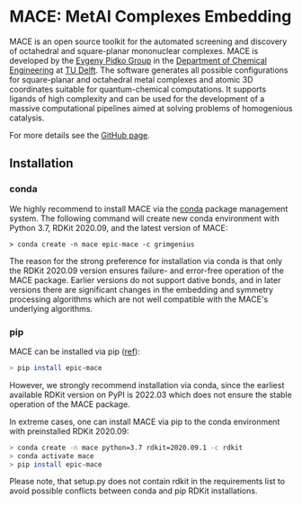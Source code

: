 # MACE: MetAl Complexes Embedding

MACE is an open source toolkit for the automated screening and discovery of octahedral and square-planar mononuclear complexes. MACE is developed by the [Evgeny Pidko Group](https://www.tudelft.nl/en/faculty-of-applied-sciences/about-faculty/departments/chemical-engineering/principal-scientists/evgeny-pidko/evgeny-pidko-group) in the [Department of Chemical Engineering](http://web.mit.edu/cheme/) at [TU Delft](https://www.tudelft.nl/en/). The software generates all possible configurations for square-planar and octahedral metal complexes and atomic 3D coordinates suitable for quantum-chemical computations. It supports ligands of high complexity and can be used for the development of a massive computational pipelines aimed at solving problems of homogenious catalysis.

For more details see the [GitHub page](https://github.com/EPiCs-group/mace).

## Installation

### conda

We highly recommend to install MACE via the [conda](https://conda.io/docs/) package management system. The following command will create new conda environment with Python 3.7, RDKit 2020.09, and the latest version of MACE:

```ssh
> conda create -n mace epic-mace -c grimgenius
```

The reason for the strong preference for installation via conda is that only the RDKit 2020.09 version ensures failure- and error-free operation of the MACE package. Earlier versions do not support dative bonds, and in later versions there are significant changes in the embedding and symmetry processing algorithms which are not well compatible with the MACE's underlying algorithms.

### pip

MACE can be installed via pip ([ref](https://pypi.org/project/epic-mace/)):

```bash
> pip install epic-mace
```

However, we strongly recommend installation via conda, since the earliest available RDKit version on PyPI is 2022.03 which does not ensure the stable operation of the MACE package.

In extreme cases, one can install MACE via pip to the conda environment with preinstalled RDKit 2020.09:

```bash
> conda create -n mace python=3.7 rdkit=2020.09.1 -c rdkit
> conda activate mace
> pip install epic-mace
```

Please note, that setup.py does not contain rdkit in the requirements list to avoid possible conflicts between conda and pip RDKit installations.
